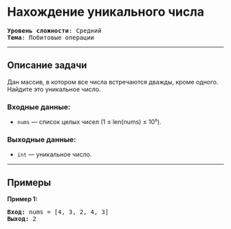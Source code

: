 # Нахождение уникального числа

<pre>
<b>Уровень сложности</b>: Средний  
<b>Тема</b>: Побитовые операции  
</pre>

---

## Описание задачи  
Дан массив, в котором все числа встречаются дважды, кроме одного. Найдите это уникальное число.

### Входные данные:  
- `nums` — список целых чисел (1 ≤ len(nums) ≤ 10⁵).

### Выходные данные:  
- `int` — уникальное число.

---

## Примеры

<p><strong class="example">Пример 1:</strong></p>
<pre><strong>Вход:</strong> nums = [4, 3, 2, 4, 3]
<strong>Выход:</strong> 2
</pre>